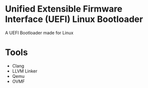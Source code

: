 # Unified Extensible Firmware Interface (UEFI) Linux Bootloader
A UEFI Bootloader made for Linux



# Tools
- Clang
- LLVM Linker
- Qemu
- OVMF
